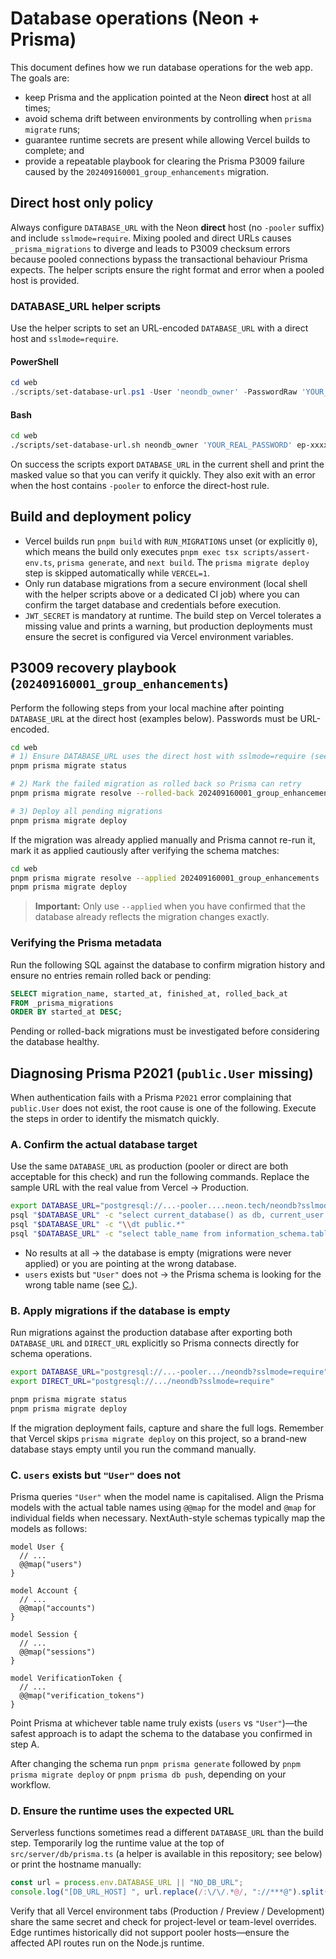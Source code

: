 # Database operations (Neon + Prisma)

This document defines how we run database operations for the web app. The goals are:

- keep Prisma and the application pointed at the Neon **direct** host at all times;
- avoid schema drift between environments by controlling when `prisma migrate` runs;
- guarantee runtime secrets are present while allowing Vercel builds to complete; and
- provide a repeatable playbook for clearing the Prisma P3009 failure caused by the `202409160001_group_enhancements` migration.

## Direct host only policy

Always configure `DATABASE_URL` with the Neon **direct** host (no `-pooler` suffix) and include `sslmode=require`. Mixing pooled
and direct URLs causes `_prisma_migrations` to diverge and leads to P3009 checksum errors because pooled connections bypass the
transactional behaviour Prisma expects. The helper scripts ensure the right format and error when a pooled host is provided.

### DATABASE_URL helper scripts

Use the helper scripts to set an URL-encoded `DATABASE_URL` with a direct host and `sslmode=require`.

#### PowerShell

```powershell
cd web
./scripts/set-database-url.ps1 -User 'neondb_owner' -PasswordRaw 'YOUR_REAL_PASSWORD' -Host 'ep-xxxxx.ap-southeast-1.aws.neon.tech' -DbName 'neondb'
```

#### Bash

```bash
cd web
./scripts/set-database-url.sh neondb_owner 'YOUR_REAL_PASSWORD' ep-xxxxx.ap-southeast-1.aws.neon.tech neondb
```

On success the scripts export `DATABASE_URL` in the current shell and print the masked value so that you can verify it quickly.
They also exit with an error when the host contains `-pooler` to enforce the direct-host rule.

## Build and deployment policy

- Vercel builds run `pnpm build` with `RUN_MIGRATIONS` unset (or explicitly `0`), which means the build only executes `pnpm exec tsx scripts/assert-env.ts`, `prisma generate`, and `next build`. The `prisma migrate deploy` step is skipped automatically while `VERCEL=1`.
- Only run database migrations from a secure environment (local shell with the helper scripts above or a dedicated CI job) where you can confirm the target database and credentials before execution.
- `JWT_SECRET` is mandatory at runtime. The build step on Vercel tolerates a missing value and prints a warning, but production deployments must ensure the secret is configured via Vercel environment variables.

## P3009 recovery playbook (`202409160001_group_enhancements`)

Perform the following steps from your local machine after pointing `DATABASE_URL` at the direct host (examples below). Passwords
must be URL-encoded.

```bash
cd web
# 1) Ensure DATABASE_URL uses the direct host with sslmode=require (see scripts above)
pnpm prisma migrate status

# 2) Mark the failed migration as rolled back so Prisma can retry
pnpm prisma migrate resolve --rolled-back 202409160001_group_enhancements

# 3) Deploy all pending migrations
pnpm prisma migrate deploy
```

If the migration was already applied manually and Prisma cannot re-run it, mark it as applied cautiously after verifying the
schema matches:

```bash
cd web
pnpm prisma migrate resolve --applied 202409160001_group_enhancements
pnpm prisma migrate deploy
```

> **Important:** Only use `--applied` when you have confirmed that the database already reflects the migration changes exactly.

### Verifying the Prisma metadata

Run the following SQL against the database to confirm migration history and ensure no entries remain rolled back or pending:

```sql
SELECT migration_name, started_at, finished_at, rolled_back_at
FROM _prisma_migrations
ORDER BY started_at DESC;
```

Pending or rolled-back migrations must be investigated before considering the database healthy.

## Diagnosing Prisma P2021 (`public.User` missing)

When authentication fails with a Prisma `P2021` error complaining that `public.User` does not exist, the root cause is one of the
following. Execute the steps in order to identify the mismatch quickly.

### A. Confirm the actual database target

Use the same `DATABASE_URL` as production (pooler or direct are both acceptable for this check) and run the following commands.
Replace the sample URL with the real value from Vercel → Production.

```bash
export DATABASE_URL="postgresql://...-pooler....neon.tech/neondb?sslmode=require"
psql "$DATABASE_URL" -c "select current_database() as db, current_user as user, current_schema() as schema, inet_server_addr() as addr;"
psql "$DATABASE_URL" -c "\\dt public.*"
psql "$DATABASE_URL" -c "select table_name from information_schema.tables where table_schema='public' and lower(table_name) in ('user','users','account','session');"
```

- No results at all → the database is empty (migrations were never applied) or you are pointing at the wrong database.
- `users` exists but `"User"` does not → the Prisma schema is looking for the wrong table name (see [C.](#c-users-exists-but-user-does-not)).

### B. Apply migrations if the database is empty

Run migrations against the production database after exporting both `DATABASE_URL` and `DIRECT_URL` explicitly so Prisma connects
directly for schema operations.

```bash
export DATABASE_URL="postgresql://...-pooler.../neondb?sslmode=require"
export DIRECT_URL="postgresql://.../neondb?sslmode=require"

pnpm prisma migrate status
pnpm prisma migrate deploy
```

If the migration deployment fails, capture and share the full logs. Remember that Vercel skips `prisma migrate deploy` on this
project, so a brand-new database stays empty until you run the command manually.

### C. `users` exists but `"User"` does not

Prisma queries `"User"` when the model name is capitalised. Align the Prisma models with the actual table names using `@@map` for
the model and `@map` for individual fields when necessary. NextAuth-style schemas typically map the models as follows:

```prisma
model User {
  // ...
  @@map("users")
}

model Account {
  // ...
  @@map("accounts")
}

model Session {
  // ...
  @@map("sessions")
}

model VerificationToken {
  // ...
  @@map("verification_tokens")
}
```

Point Prisma at whichever table name truly exists (`users` vs `"User"`)—the safest approach is to adapt the schema to the database
you confirmed in step A.

After changing the schema run `pnpm prisma generate` followed by `pnpm prisma migrate deploy` or `pnpm prisma db push`, depending
on your workflow.

### D. Ensure the runtime uses the expected URL

Serverless functions sometimes read a different `DATABASE_URL` than the build step. Temporarily log the runtime value at the top of
`src/server/db/prisma.ts` (a helper is available in this repository; see below) or print the hostname manually:

```ts
const url = process.env.DATABASE_URL || "NO_DB_URL";
console.log("[DB_URL_HOST] ", url.replace(/:\/\/.*@/, "://***@").split("@")[1].split("?")[0]);
```

Verify that all Vercel environment tabs (Production / Preview / Development) share the same secret and check for project-level or
team-level overrides. Edge runtimes historically did not support pooler hosts—ensure the affected API routes run on the Node.js
runtime.
